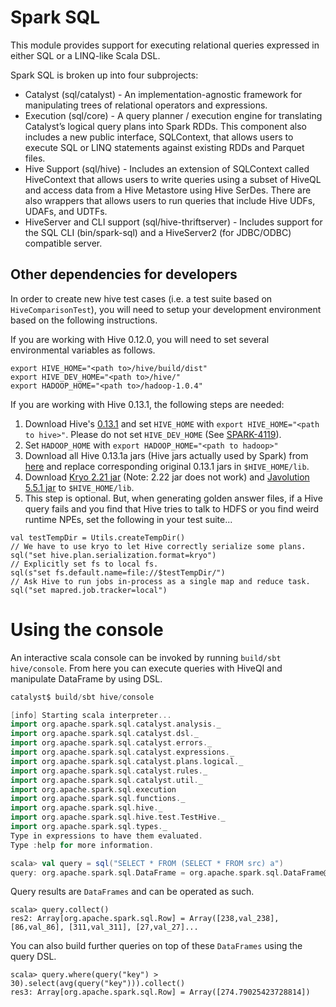 Spark SQL
=========

This module provides support for executing relational queries expressed in either SQL or a LINQ-like Scala DSL.

Spark SQL is broken up into four subprojects:
 - Catalyst (sql/catalyst) - An implementation-agnostic framework for manipulating trees of relational operators and expressions.
 - Execution (sql/core) - A query planner / execution engine for translating Catalyst’s logical query plans into Spark RDDs.  This component also includes a new public interface, SQLContext, that allows users to execute SQL or LINQ statements against existing RDDs and Parquet files.
 - Hive Support (sql/hive) - Includes an extension of SQLContext called HiveContext that allows users to write queries using a subset of HiveQL and access data from a Hive Metastore using Hive SerDes.  There are also wrappers that allows users to run queries that include Hive UDFs, UDAFs, and UDTFs.
 - HiveServer and CLI support (sql/hive-thriftserver) - Includes support for the SQL CLI (bin/spark-sql) and a HiveServer2 (for JDBC/ODBC) compatible server.


Other dependencies for developers
---------------------------------
In order to create new hive test cases (i.e. a test suite based on `HiveComparisonTest`),
you will need to setup your development environment based on the following instructions.

If you are working with Hive 0.12.0, you will need to set several environmental variables as follows.

```
export HIVE_HOME="<path to>/hive/build/dist"
export HIVE_DEV_HOME="<path to>/hive/"
export HADOOP_HOME="<path to>/hadoop-1.0.4"
```

If you are working with Hive 0.13.1, the following steps are needed:

1. Download Hive's [0.13.1](https://archive.apache.org/dist/hive/hive-0.13.1) and set `HIVE_HOME` with `export HIVE_HOME="<path to hive>"`. Please do not set `HIVE_DEV_HOME` (See [SPARK-4119](https://issues.apache.org/jira/browse/SPARK-4119)).
2. Set `HADOOP_HOME` with `export HADOOP_HOME="<path to hadoop>"`
3. Download all Hive 0.13.1a jars (Hive jars actually used by Spark) from [here](http://mvnrepository.com/artifact/org.spark-project.hive) and replace corresponding original 0.13.1 jars in `$HIVE_HOME/lib`.
4. Download [Kryo 2.21 jar](http://mvnrepository.com/artifact/com.esotericsoftware.kryo/kryo/2.21) (Note: 2.22 jar does not work) and [Javolution 5.5.1 jar](http://mvnrepository.com/artifact/javolution/javolution/5.5.1) to `$HIVE_HOME/lib`.
5. This step is optional. But, when generating golden answer files, if a Hive query fails and you find that Hive tries to talk to HDFS or you find weird runtime NPEs, set the following in your test suite...

```
val testTempDir = Utils.createTempDir()
// We have to use kryo to let Hive correctly serialize some plans.
sql("set hive.plan.serialization.format=kryo")
// Explicitly set fs to local fs.
sql(s"set fs.default.name=file://$testTempDir/")
// Ask Hive to run jobs in-process as a single map and reduce task.
sql("set mapred.job.tracker=local")
```

Using the console
=================
An interactive scala console can be invoked by running `build/sbt hive/console`.
From here you can execute queries with HiveQl and manipulate DataFrame by using DSL.

```scala
catalyst$ build/sbt hive/console

[info] Starting scala interpreter...
import org.apache.spark.sql.catalyst.analysis._
import org.apache.spark.sql.catalyst.dsl._
import org.apache.spark.sql.catalyst.errors._
import org.apache.spark.sql.catalyst.expressions._
import org.apache.spark.sql.catalyst.plans.logical._
import org.apache.spark.sql.catalyst.rules._
import org.apache.spark.sql.catalyst.util._
import org.apache.spark.sql.execution
import org.apache.spark.sql.functions._
import org.apache.spark.sql.hive._
import org.apache.spark.sql.hive.test.TestHive._
import org.apache.spark.sql.types._
Type in expressions to have them evaluated.
Type :help for more information.

scala> val query = sql("SELECT * FROM (SELECT * FROM src) a")
query: org.apache.spark.sql.DataFrame = org.apache.spark.sql.DataFrame@74448eed
```

Query results are `DataFrames` and can be operated as such.
```
scala> query.collect()
res2: Array[org.apache.spark.sql.Row] = Array([238,val_238], [86,val_86], [311,val_311], [27,val_27]...
```

You can also build further queries on top of these `DataFrames` using the query DSL.
```
scala> query.where(query("key") > 30).select(avg(query("key"))).collect()
res3: Array[org.apache.spark.sql.Row] = Array([274.79025423728814])
```
